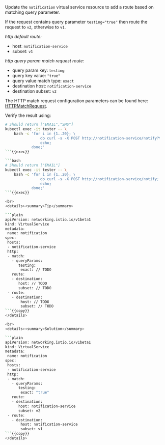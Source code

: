 Update the `notification` virtual service resource to add a route based on matching query parameter.

If the request contains query parameter `testing="true"` then route the request to `v2`, otherwise to `v1`.

*http default route:*
* host: `notification-service`
* subset: `v1`

*http query param match request route:*
* query param key: `testing`
* query key value: `"true"`
* query value match type: `exact`
* destination host: `notification-service`
* destination subset: `v2`

The HTTP match request configuration parameters can be found here:
[HTTPMatchRequest](https://istio.io/latest/docs/reference/config/networking/virtual-service/#HTTPMatchRequest).

Verify the result using:
```bash
# Should return ["EMAIL","SMS"]
kubectl exec -it tester -- \
    bash -c 'for i in {1..20}; \
                do curl -s -X POST http://notification-service/notify?testing=true;
                echo;
            done;'
```{{exec}}

```bash
# Should return ["EMAIL"]
kubectl exec -it tester -- \
    bash -c 'for i in {1..20}; \
                do curl -s -X POST http://notification-service/notify;
                echo;
            done;'
```{{exec}}

<br>
<details><summary>Tip</summary>

```plain
apiVersion: networking.istio.io/v1beta1
kind: VirtualService
metadata:
 name: notification
spec:
 hosts:
 - notification-service
 http:
 - match:
   - queryParams:
      testing:
       exact: // TODO
   route:
   - destination:
      host: // TODO
      subset: // TODO
 - route:
   - destination:
       host: // TODO
       subset: // TODO
```{{copy}}
</details>

<br>
<details><summary>Solution</summary>

```plain
apiVersion: networking.istio.io/v1beta1
kind: VirtualService
metadata:
 name: notification
spec:
 hosts:
 - notification-service
 http:
 - match:
   - queryParams:
      testing:
       exact: "true"
   route:
   - destination:
      host: notification-service
      subset: v2
 - route:
   - destination:
       host: notification-service
       subset: v1
```{{copy}}
</details>
